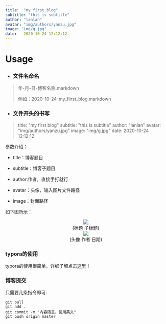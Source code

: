 ```yaml
---
title:  "my first blog"
subtitle: "this is subtitle"
author: "lanlan"
avatar: "img/authors/yanzu.jpg"
image: "img/g.jpg"
date:   2020-10-24 12:12:12
---
```


# Usage

- ### 文件名命名

> 年-月-日-博客名称.markdown
>
> 例如：2020-10-24-my_fiirst_blog.markdown



- ### 文件开头的书写

> title:  "my first blog"
> subtitle: "this is subtitle"
> author: "lanlan"
> avatar: "img/authors/yanzu.jpg"
> image: "img/g.jpg"
> date:   2020-10-24 12:12:12

参数介绍：

- title：博客题目


- subtitle：博客子题目


- author:作者，直接手打就行


- avatar：头像，输入图片文件路径


- image：封面路径


如下图所示：

<div align="center"><img src="https://images.cnblogs.com/cnblogs_com/lutaishi/1869791/o_201025035141title.png"><br/>(标题 子标题)</div>



<div align="center"><img src="https://images.cnblogs.com/cnblogs_com/lutaishi/1869791/o_201025035151author.png"><br/>(头像 作者 日期)</div>

### typora的使用

typora的使用很简单，详细了解点击[这里](https://blog.csdn.net/SIMBA1949/article/details/79001226)！

### 博客提交

只需要几条指令即可:

```
git pull
git add .
git commit -m "内容随意，使用英文"
git push origin master
```

